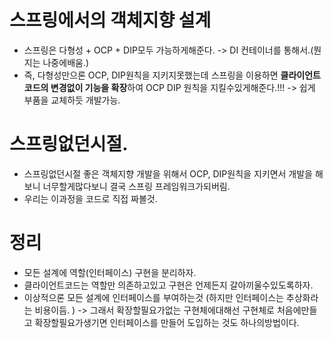 # 스프링에서의 객체지향 설계

- 스프링은 다형성 + OCP + DIP모두 가능하게해준다.
  -> DI 컨테이너를 통해서.(뭔지는 나중에배움.)
- 즉, 다형성만으론 OCP, DIP원칙을 지키지못했는데 스프링을 이용하면 **클라이언트 코드의 변경없이 기능을 확장**하여 OCP DIP 원칙을 지킬수있게해준다.!!!
  -> 쉽게 부품을 교체하듯 개발가능.

# 스프링없던시절.

- 스프링없던시절 좋은 객체지향 개발을 위해서 OCP, DIP원칙을 지키면서 개발을 해보니 너무할게많다보니 결국 스프링 프레임워크가되버림.
- 우리는 이과정을 코드로 직접 짜볼것.

# 정리

- 모든 설계에 역할(인터페이스) 구현을 분리하자.
- 클라이언트코드는 역할만 의존하고있고 구현은 언제든지 갈아끼울수있도록하자.
- 이상적으론 모든 설계에 인터페이스를 부여하는것
  (하지만 인터페이스는 추상화라는 비용이듬. ) -> 그래서 확장할필요가없는 구현체에대해선 구현체로 처음에만들고 확장할필요가생기면 인터페이스를 만들어 도입하는 것도 하나의방법이다.
